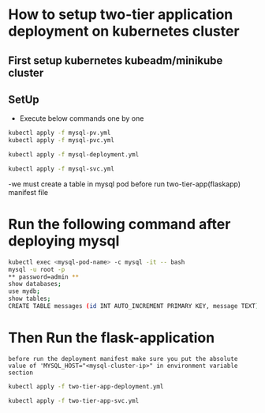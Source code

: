 # How to setup two-tier application deployment on kubernetes cluster
## First setup kubernetes kubeadm/minikube cluster

## SetUp
- Execute below commands one by one
```bash
kubectl apply -f mysql-pv.yml
kubectl apply -f mysql-pvc.yml
```
```bash
kubectl apply -f mysql-deployment.yml
```
```bash
kubectl apply -f mysql-svc.yml
```
-we must create a table in mysql pod before run two-tier-app(flaskapp) manifest file
#  Run the following command after deploying mysql
```bash
kubectl exec <mysql-pod-name> -c mysql -it -- bash
mysql -u root -p
** password=admin ** 
show databases;
use mydb;
show tables;
CREATE TABLE messages (id INT AUTO_INCREMENT PRIMARY KEY, message TEXT);
```
# Then Run the flask-application
```before run the deployment manifest make sure you put the absolute value of 'MYSQL_HOST="<mysql-cluster-ip>" in environment variable section```
```bash
kubectl apply -f two-tier-app-deployment.yml
```
```bash
kubectl apply -f two-tier-app-svc.yml
```
